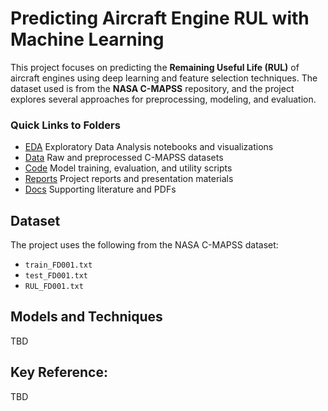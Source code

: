 # Predicting Aircraft Engine RUL with Machine Learning<br />

This project focuses on predicting the **Remaining Useful Life (RUL)** of aircraft engines using deep learning and feature selection techniques. The dataset used is from the **NASA C-MAPSS** repository, and the project explores several approaches for preprocessing, modeling, and evaluation.<br />

### Quick Links to Folders

- [EDA](./EDA/)  Exploratory Data Analysis notebooks and visualizations <br />
- [Data](./Data/) Raw and preprocessed C-MAPSS datasets <br />
- [Code](./Code/) Model training, evaluation, and utility scripts <br />
- [Reports](./Reports/) Project reports and presentation materials <br />
- [Docs](./Docs/) Supporting literature and PDFs <br />

## Dataset

The project uses the following from the NASA C-MAPSS dataset:

- `train_FD001.txt` <br />
- `test_FD001.txt` <br />
- `RUL_FD001.txt` <br />

## Models and Techniques
 TBD


## Key Reference:
TBD

